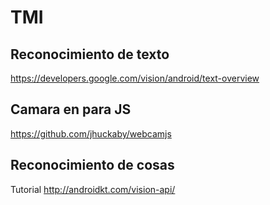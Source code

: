 # TMI

## Reconocimiento de texto
https://developers.google.com/vision/android/text-overview

## Camara en para JS
https://github.com/jhuckaby/webcamjs

## Reconocimiento de cosas
Tutorial
http://androidkt.com/vision-api/
